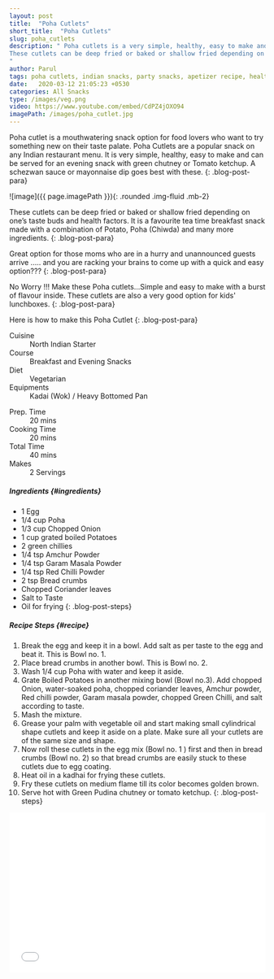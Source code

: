```yaml
---
layout: post
title:  "Poha Cutlets"
short_title:  "Poha Cutlets"
slug: poha_cutlets
description: " Poha cutlets is a very simple, healthy, easy to make and can be served for an evening snack with green chutney or Tomato  ketchup. A schezwan sauce or mayonnaise dip goes best with these.
These cutlets can be deep fried or baked or shallow fried depending on one’s taste buds and health factors. It is a favourite tea time breakfast snack made with a combination of Potato, Poha (Chiwda) and many more ingredients.
"
author: Parul
tags: poha cutlets, indian snacks, party snacks, apetizer recipe, healthy cutlets, beaten rice cutlets,tea time evening snack,breakfast recipe, kids tiffin , tasty and yummy Poha Cutlets, crispy and crunchy Poha cUtlets , Crispy crunchy snacks, moonsoon snacks,chai time snacks, cutlets snack foodyindianmom
date:   2020-03-12 21:05:23 +0530
categories: All Snacks
type: /images/veg.png
video: https://www.youtube.com/embed/CdPZ4jOXO94
imagePath: /images/poha_cutlet.jpg
---
```


Poha cutlet is a mouthwatering snack option for food lovers who want to try something new on their taste palate. Poha Cutlets are a popular snack on any Indian restaurant menu. It is very simple, healthy, easy to make and can be served for an evening snack with green chutney or Tomato  ketchup. A schezwan sauce or mayonnaise dip goes best with these.
{: .blog-post-para}

![image]({{ page.imagePath }}){: .rounded .img-fluid .mb-2}

These cutlets can be deep fried or baked or shallow fried depending on one’s taste buds and health factors. It is a favourite tea time breakfast snack made with a combination of Potato, Poha (Chiwda) and many more ingredients.
{: .blog-post-para}

Great option for those moms who are in a hurry and unannounced guests arrive  ..... and you are racking your brains to come up with a quick and easy option???
{: .blog-post-para}

No Worry !!! Make these Poha cutlets...Simple and easy to make with a burst of flavour inside. These cutlets are also a very good option for kids' lunchboxes.
{: .blog-post-para}

Here is how to make this Poha Cutlet
{: .blog-post-para}

<div class="row">
    <div class="col-md-6">
        <dl class="row">
            <dt class="col-sm-4">Cuisine</dt><dd class="col-sm-7">North Indian Starter</dd>
            <dt class="col-sm-4">Course</dt><dd class="col-sm-7">Breakfast and Evening Snacks</dd>
            <dt class="col-sm-4">Diet</dt><dd class="col-sm-7">Vegetarian</dd>
            <dt class="col-sm-4">Equipments</dt><dd class="col-sm-7">Kadai (Wok) / Heavy Bottomed Pan</dd>
        </dl>
    </div>
    <div class="col-md-6">
        <dl class="row">
            <dt class="col-sm-5">Prep. Time</dt><dd class="col-sm-7">20 mins</dd>
            <dt class="col-sm-5">Cooking Time</dt><dd class="col-sm-7">20 mins</dd>
            <dt class="col-sm-5">Total Time</dt><dd class="col-sm-7">40 mins</dd>
            <dt class="col-sm-5">Makes</dt><dd class="col-sm-7">2 Servings</dd>
        </dl>
    </div>
</div>

##### **Ingredients** {#ingredients}
- 1 Egg
- 1/4 cup Poha
- 1/3 cup Chopped Onion
- 1 cup grated boiled Potatoes
- 2 green chillies
- 1/4 tsp Amchur Powder
- 1/4 tsp Garam Masala Powder
- 1/4 tsp Red Chilli Powder
- 2 tsp Bread crumbs
- Chopped Coriander leaves
- Salt to Taste
- Oil for frying
{: .blog-post-steps}

##### **Recipe Steps** {#recipe}
1. Break the egg and keep it in a bowl. Add salt as per taste to the egg and beat it. This is Bowl no. 1.
1. Place bread crumbs in another bowl. This is Bowl no. 2.
1. Wash 1/4 cup Poha with water and keep it aside.
1. Grate Boiled Potatoes in another mixing bowl (Bowl no.3). Add chopped Onion, water-soaked poha, chopped coriander leaves, Amchur powder, Red chilli powder, Garam masala powder, chopped Green Chilli, and salt according to taste.
1. Mash the mixture.
1. Grease your palm with vegetable oil and start making small cylindrical shape cutlets and keep it aside on a plate. Make sure all your cutlets are of the same size and shape.
1. Now roll  these cutlets in the egg mix (Bowl no. 1 ) first and then in bread crumbs (Bowl no. 2) so that bread crumbs are easily stuck to these cutlets due to egg coating.
1. Heat oil in a kadhai for frying these cutlets.
1. Fry these cutlets on medium flame till its color becomes golden brown.
1. Serve hot with Green Pudina chutney or tomato ketchup.
{: .blog-post-steps}

<div class="row" id="video">
    <div class="col-md-12">
        <div class="embed-responsive embed-responsive-16by9">
            <iframe width="100%" height="315" src="{{page.video}}" frameborder="0" allow="accelerometer; autoplay; encrypted-media; gyroscope; picture-in-picture" allowfullscreen></iframe>
        </div>
    </div>
</div>
<br>
